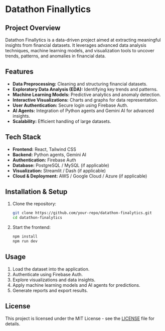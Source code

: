 # Datathon Finallytics

## Project Overview
Datathon Finallytics is a data-driven project aimed at extracting meaningful insights from financial datasets. It leverages advanced data analysis techniques, machine learning models, and visualization tools to uncover trends, patterns, and anomalies in financial data.

## Features
- **Data Preprocessing:** Cleaning and structuring financial datasets.
- **Exploratory Data Analysis (EDA):** Identifying key trends and patterns.
- **Machine Learning Models:** Predictive analytics and anomaly detection.
- **Interactive Visualizations:** Charts and graphs for data representation.
- **User Authentication:** Secure login using Firebase Auth.
- **AI Agents:** Integration of Python agents and Gemini AI for advanced insights.
- **Scalability:** Efficient handling of large datasets.

## Tech Stack
- **Frontend:** React, Tailwind CSS
- **Backend:** Python agents, Gemini AI
- **Authentication:** Firebase Auth
- **Database:** PostgreSQL / MySQL (if applicable)
- **Visualization:** Streamlit / Dash (if applicable)
- **Cloud & Deployment:** AWS / Google Cloud / Azure (if applicable)

## Installation & Setup
1. Clone the repository:
   ```bash
   git clone https://github.com/your-repo/datathon-finalytics.git
   cd datathon-finalytics
   ```
2. Start the frontend:
   ```bash
   npm install 
   npm run dev
   ```

## Usage
1. Load the dataset into the application.
2. Authenticate using Firebase Auth.
3. Explore visualizations and data insights.
4. Apply machine learning models and AI agents for predictions.
5. Generate reports and export results.

## License
This project is licensed under the MIT License - see the [LICENSE](LICENSE) file for details.
